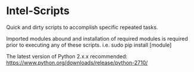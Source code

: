 # Intel-Scripts

Quick and dirty scripts to accomplish specific repeated tasks.

Imported modules abound and installation of required modules is required prior to executing any of these scripts.
i.e. sudo pip install [module]

The latest version of Python 2.x.x recommended:
https://www.python.org/downloads/release/python-2710/
